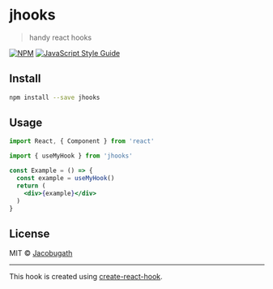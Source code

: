 # jhooks

> handy react hooks

[![NPM](https://img.shields.io/npm/v/jhooks.svg)](https://www.npmjs.com/package/jhooks) [![JavaScript Style Guide](https://img.shields.io/badge/code_style-standard-brightgreen.svg)](https://standardjs.com)

## Install

```bash
npm install --save jhooks
```

## Usage

```jsx
import React, { Component } from 'react'

import { useMyHook } from 'jhooks'

const Example = () => {
  const example = useMyHook()
  return (
    <div>{example}</div>
  )
}
```

## License

MIT © [Jacobugath](https://github.com/Jacobugath)

---

This hook is created using [create-react-hook](https://github.com/hermanya/create-react-hook).

